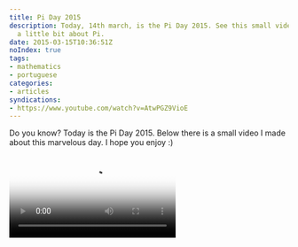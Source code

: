 ```yaml
---
title: Pi Day 2015
description: Today, 14th march, is the Pi Day 2015. See this small video which talks
  a little bit about Pi.
date: 2015-03-15T10:36:51Z
noIndex: true
tags:
- mathematics
- portuguese
categories:
- articles
syndications:
- https://www.youtube.com/watch?v=AtwPGZ9VioE
---
```


Do you know? Today is the Pi Day 2015. Below there is a small video I made about this marvelous day. I hope you enjoy :)

<div class="fw">
  <video controls poster="https://cdn.hacdias.com/img/1000/36e477d5520cf72cefdc3e80bf9cb2d62fe71eb3f41ebb509c2b9647da46f38e.jpeg">
    <source class="u-video" src="https://cdn.hacdias.com/media/2015-03-dia-do-pi.mp4">
  </video>
</div>
